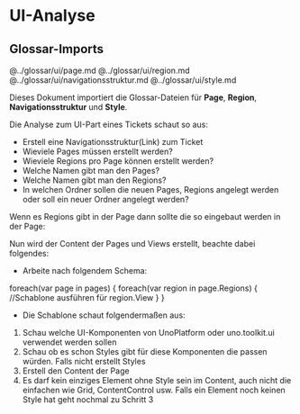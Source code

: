 # UI-Analyse

## Glossar-Imports

@../glossar/ui/page.md
@../glossar/ui/region.md
@../glossar/ui/navigationsstruktur.md
@../glossar/ui/style.md

Dieses Dokument importiert die Glossar-Dateien für **Page**, **Region**, **Navigationsstruktur** und **Style**.  

Die Analyse zum UI-Part eines Tickets schaut so aus:
- Erstell eine Navigationsstruktur(Link) zum Ticket
- Wieviele Pages müssen erstellt werden?
- Wieviele Regions pro Page können erstellt werden?
- Welche Namen gibt man den Pages?
- Welche Namen gibt man den Regions?
- In welchen Ordner sollen die neuen Pages, Regions angelegt werden oder soll ein neuer Ordner angelegt werden?

Wenn es Regions gibt in der Page dann sollte die so eingebaut werden in der Page:
<ContentControl uen:Region.Attached="True" 
                uen:Region.Name="List"/>


Nun wird der Content der Pages und Views erstellt, beachte dabei folgendes:
- Arbeite nach folgendem Schema:

foreach(var page in pages)
{
foreach(var region in page.Regions)
{
//Schablone ausführen für region.View
}
}

- Die Schablone schaut folgendermaßen aus:
1. Schau welche UI-Komponenten von UnoPlatform oder uno.toolkit.ui verwendet werden sollen
2. Schau ob es schon Styles gibt für diese Komponenten die passen würden. Falls nicht erstellt Styles
3. Erstell den Content der Page
4. Es darf kein einziges Element ohne Style sein im Content, auch nicht die einfachen wie Grid, ContentControl usw. Falls ein Element noch keinen Style hat geht nochmal zu Schritt 3

